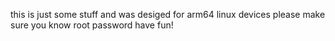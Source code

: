 this is just some stuff and was desiged for arm64 linux devices
please make sure you know root password
have fun!
